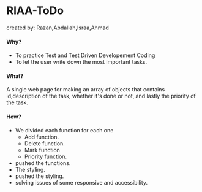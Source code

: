 # RIAA-ToDo
created by: Razan,Abdallah,Israa,Ahmad

#### Why?
* To practice Test and Test Driven Developement Coding
* To let the user write down the most important tasks.

#### What?

A single web page for making an array of objects that contains id,description of the task,  whether it's done or not, and lastly the priority of the task.

#### How?
* We divided each function for each one
  * Add function.
  * Delete function.
  * Mark function
  * Priority function.
* pushed the functions.
* The styling.
* pushed the styling.
* solving issues of some responsive and accessibility.
